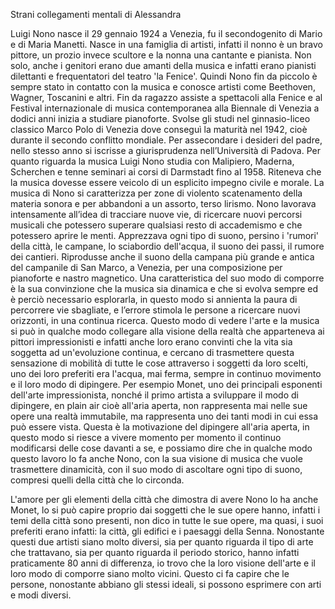 Strani collegamenti mentali di Alessandra

Luigi Nono nasce il 29 gennaio 1924 a Venezia, fu il secondogenito di Mario e di Maria Manetti.
Nasce in una famiglia di artisti, infatti il nonno è un bravo pittore, un prozio invece scultore e la nonna una cantante e pianista. Non solo, anche i genitori erano due amanti della musica e infatti erano pianisti dilettanti e frequentatori del teatro 'la Fenice'. Quindi Nono fin da piccolo è sempre stato in contatto con la musica e conosce artisti come Beethoven, Wagner, Toscanini e altri.
Fin da ragazzo assiste a spettacoli alla Fenice e al Festival internazionale di musica contemporanea alla Biennale di Venezia a dodici anni inizia a studiare pianoforte. Svolse gli studi nel ginnasio-liceo classico Marco Polo di Venezia dove conseguì la maturità nel 1942, cioè durante il secondo conflitto mondiale. Per assecondare i desideri del padre, nello stesso anno si iscrisse a giurisprudenza nell’Università di Padova. 
Per quanto riguarda la musica Luigi Nono studia con Malipiero, Maderna, Scherchen e tenne seminari ai corsi di Darmstadt fino al 1958.
Riteneva che la musica dovesse essere veicolo di un esplicito impegno civile e morale. La musica di Nono si caratterizza per zone di violento scatenamento della materia sonora e per abbandoni a un assorto, terso lirismo.
Nono lavorava intensamente all’idea di tracciare nuove vie, di ricercare nuovi percorsi musicali che potessero superare qualsiasi resto di accademismo e che potessero aprire le menti. Apprezzava ogni tipo di suono, persino i 'rumori' della città, le campane, lo sciabordio dell'acqua, il suono dei passi, il rumore dei cantieri. Riprodusse anche il suono della campana più grande e antica del campanile di San Marco, a Venezia, per una composizione per pianoforte e nastro magnetico.
Una caratteristica del suo modo di comporre è la sua convinzione che la musica sia dinamica e che si evolva sempre ed è perciò necessario esplorarla, in questo modo si annienta la paura di percorrere vie sbagliate, e l’errore stimola le persone a ricercare nuovi orizzonti, in una continua ricerca. Questo modo di vedere l'arte e la musica si può in qualche modo collegare alla visione della realtà che apparteneva ai pittori impressionisti e infatti anche loro erano convinti che la vita sia soggetta ad un'evoluzione continua, e cercano di trasmettere questa sensazione di mobilità di tutte le cose attraverso i soggetti da loro scelti, uno dei loro preferiti era l'acqua, mai ferma, sempre in continuo movimento e il loro modo di dipingere. Per esempio Monet, uno dei principali esponenti dell'arte impressionista, nonché il primo artista a sviluppare il modo di dipingere, en plain air cioè all'aria aperta, non rappresenta mai nelle sue opere una realtà immutabile, ma rappresenta uno dei tanti modi in cui essa può essere vista. Questa è la motivazione del dipingere all'aria aperta, in questo modo si riesce a vivere momento per momento il continuo modificarsi delle cose davanti a se, e possiamo dire che in qualche modo questo lavoro lo fa anche Nono, con la sua visione di musica che vuole trasmettere dinamicità, con il suo modo di ascoltare ogni tipo di suono, compresi quelli della città che lo circonda.

L'amore per gli elementi della città che dimostra di avere Nono lo ha anche Monet, lo si può capire proprio dai soggetti che le sue opere hanno, infatti i temi della città sono presenti, non dico in tutte le sue opere, ma quasi, i suoi preferiti erano infatti: la città, gli edifici e i paesaggi della Senna.
Nonostante questi due artisti siano molto diversi, sia per quanto riguarda il tipo di arte che trattavano, sia per quanto riguarda il periodo storico, hanno infatti praticamente 80 anni di differenza, io trovo che la loro visione dell'arte e il loro modo di comporre siano molto vicini.
Questo ci fa capire che le persone, nonostante abbiano gli stessi ideali, si possono esprimere con arti e modi diversi.
